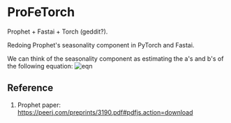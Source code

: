 # ProFeTorch

Prophet + Fastai + Torch (geddit?).

Redoing Prophet's seasonality component in PyTorch and Fastai.

We can think of the seasonality component as estimating the a's and b's of the following equation:
![eqn](https://i.imgur.com/MO75gfg.png)

## Reference
1. Prophet paper: https://peerj.com/preprints/3190.pdf#pdfjs.action=download